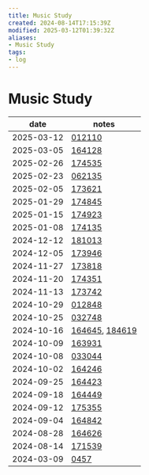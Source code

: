 ```yaml
---
title: Music Study
created: 2024-08-14T17:15:39Z
modified: 2025-03-12T01:39:32Z
aliases:
- Music Study
tags:
- log
---
```


# Music Study

| date | notes |
|------|-------|
| <span class="timestamp">2025-03-12</span> | [012110](../entries/20250312012110.md) |
| <span class="timestamp">2025-03-05</span> | [164128](../entries/20250305164128.md) |
| <span class="timestamp">2025-02-26</span> | [174535](../entries/20250226174535.md) |
| <span class="timestamp">2025-02-23</span> | [062135](../entries/20250223062135.md) |
| <span class="timestamp">2025-02-05</span> | [173621](../entries/20250205173621.md) |
| <span class="timestamp">2025-01-29</span> | [174845](../entries/20250129174845.md) |
| <span class="timestamp">2025-01-15</span> | [174923](../entries/20250115174923.md) |
| <span class="timestamp">2025-01-08</span> | [174135](../entries/20250108174135.md) |
| <span class="timestamp">2024-12-12</span> | [181013](../entries/20241212181013.md) |
| <span class="timestamp">2024-12-05</span> | [173946](../entries/20241205173946.md) |
| <span class="timestamp">2024-11-27</span> | [173818](../entries/20241127173818.md) |
| <span class="timestamp">2024-11-20</span> | [174351](../entries/20241120174351.md) |
| <span class="timestamp">2024-11-13</span> | [173742](../entries/20241113173742.md) |
| <span class="timestamp">2024-10-29</span> | [012848](../entries/20241030012848.md) |
| <span class="timestamp">2024-10-25</span> | [032748](../entries/20241025032748.md) |
| <span class="timestamp">2024-10-16</span> | [164645](../entries/20241016164645.md), [184619](../entries/20241016184619.md) |
| <span class="timestamp">2024-10-09</span> | [163931](../entries/20241009163931.md) |
| <span class="timestamp">2024-10-08</span> | [033044](../entries/20241009033044.md) |
| <span class="timestamp">2024-10-02</span> | [164246](../entries/20241002164246.md) |
| <span class="timestamp">2024-09-25</span> | [164423](../entries/20240925164423.md) |
| <span class="timestamp">2024-09-18</span> | [164449](../entries/20240918164449.md) |
| <span class="timestamp">2024-09-12</span> | [175355](../entries/20240912175355.md) |
| <span class="timestamp">2024-09-04</span> | [164842](../entries/20240904164842.md) |
| <span class="timestamp">2024-08-28</span> | [164626](../entries/20240828164626.md) |
| <span class="timestamp">2024-08-14</span> | [171539](../entries/20240814171539.md) |
| <span class="timestamp">2024-03-09</span> | [0457](../entries/202403090457.md) |
